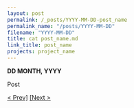 ```yaml
---
layout: post
permalink: /_posts/YYYY-MM-DD-post_name
permalink_name: "/posts/YYYY-MM-DD"
filename: "YYYY-MM-DD"
title: cat post_name.md
link_title: post_name
projects: project_name
---
```

**DD MONTH, YYYY**

Post

[< Prev\]](/posts/PREV_POST)    [\[Next >](/posts/NEXT_POST)
